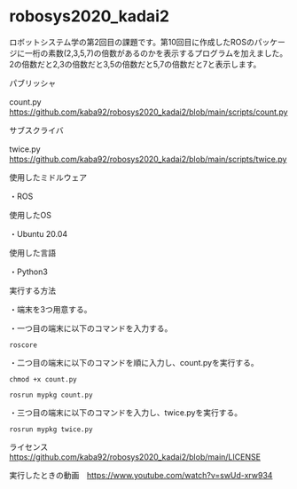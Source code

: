 # robosys2020_kadai2
ロボットシステム学の第2回目の課題です。第10回目に作成したROSのパッケージに一桁の素数(2,3,5,7)の倍数があるのかを表示するプログラムを加えました。
2の倍数だと2,3の倍数だと3,5の倍数だと5,7の倍数だと7と表示します。


パブリッシャ

count.py　https://github.com/kaba92/robosys2020_kadai2/blob/main/scripts/count.py

サブスクライバ

twice.py　https://github.com/kaba92/robosys2020_kadai2/blob/main/scripts/twice.py

使用したミドルウェア

・ROS

使用したOS

・Ubuntu 20.04

使用した言語

・Python3

実行する方法

・端末を3つ用意する。

・一つ目の端末に以下のコマンドを入力する。

 `roscore`

・二つ目の端末に以下のコマンドを順に入力し、count.pyを実行する。

`chmod +x count.py`

`rosrun mypkg count.py`


・三つ目の端末に以下のコマンドを入力し、twice.pyを実行する。

`rosrun mypkg twice.py`

ライセンス　https://github.com/kaba92/robosys2020_kadai2/blob/main/LICENSE


実行したときの動画　https://www.youtube.com/watch?v=swUd-xrw934
